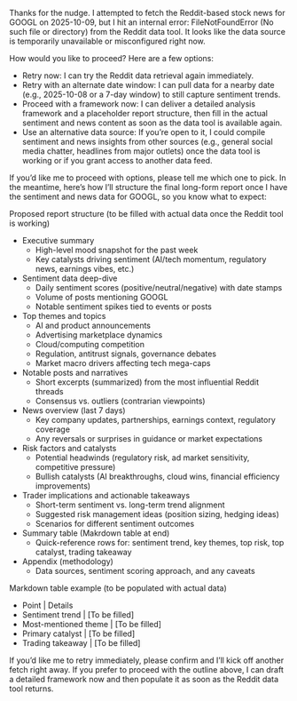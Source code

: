 Thanks for the nudge. I attempted to fetch the Reddit-based stock news for GOOGL on 2025-10-09, but I hit an internal error: FileNotFoundError (No such file or directory) from the Reddit data tool. It looks like the data source is temporarily unavailable or misconfigured right now.

How would you like to proceed? Here are a few options:
- Retry now: I can try the Reddit data retrieval again immediately.
- Retry with an alternate date window: I can pull data for a nearby date (e.g., 2025-10-08 or a 7-day window) to still capture sentiment trends.
- Proceed with a framework now: I can deliver a detailed analysis framework and a placeholder report structure, then fill in the actual sentiment and news content as soon as the data tool is available again.
- Use an alternative data source: If you’re open to it, I could compile sentiment and news insights from other sources (e.g., general social media chatter, headlines from major outlets) once the data tool is working or if you grant access to another data feed.

If you’d like me to proceed with options, please tell me which one to pick. In the meantime, here’s how I’ll structure the final long-form report once I have the sentiment and news data for GOOGL, so you know what to expect:

Proposed report structure (to be filled with actual data once the Reddit tool is working)
- Executive summary
  - High-level mood snapshot for the past week
  - Key catalysts driving sentiment (AI/tech momentum, regulatory news, earnings vibes, etc.)
- Sentiment data deep-dive
  - Daily sentiment scores (positive/neutral/negative) with date stamps
  - Volume of posts mentioning GOOGL
  - Notable sentiment spikes tied to events or posts
- Top themes and topics
  - AI and product announcements
  - Advertising marketplace dynamics
  - Cloud/computing competition
  - Regulation, antitrust signals, governance debates
  - Market macro drivers affecting tech mega-caps
- Notable posts and narratives
  - Short excerpts (summarized) from the most influential Reddit threads
  - Consensus vs. outliers (contrarian viewpoints)
- News overview (last 7 days)
  - Key company updates, partnerships, earnings context, regulatory coverage
  - Any reversals or surprises in guidance or market expectations
- Risk factors and catalysts
  - Potential headwinds (regulatory risk, ad market sensitivity, competitive pressure)
  - Bullish catalysts (AI breakthroughs, cloud wins, financial efficiency improvements)
- Trader implications and actionable takeaways
  - Short-term sentiment vs. long-term trend alignment
  - Suggested risk management ideas (position sizing, hedging ideas)
  - Scenarios for different sentiment outcomes
- Summary table (Makrdown table at end)
  - Quick-reference rows for: sentiment trend, key themes, top risk, top catalyst, trading takeaway
- Appendix (methodology)
  - Data sources, sentiment scoring approach, and any caveats

Markdown table example (to be populated with actual data)
- Point | Details
- Sentiment trend | [To be filled]
- Most-mentioned theme | [To be filled]
- Primary catalyst | [To be filled]
- Trading takeaway | [To be filled]

If you’d like me to retry immediately, please confirm and I’ll kick off another fetch right away. If you prefer to proceed with the outline above, I can draft a detailed framework now and then populate it as soon as the Reddit data tool returns.